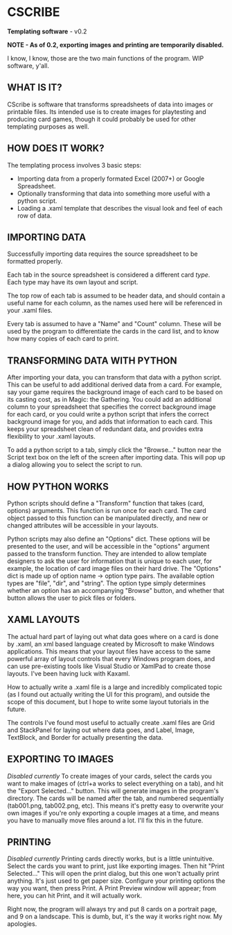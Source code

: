 CSCRIBE
=======
**Templating software** - v0.2

**NOTE - As of 0.2, exporting images and printing are temporarily disabled.**

I know, I know, those are the two main functions of the program. WIP software, y'all.

WHAT IS IT?
-----------
CScribe is software that transforms spreadsheets of data into images or printable files. Its intended use is to create images for playtesting and producing card games, though it could probably be used for other templating purposes as well.

HOW DOES IT WORK?
-----------------
The templating process involves 3 basic steps:
* Importing data from a properly formated Excel (2007+) or Google Spreadsheet.
* Optionally transforming that data into something more useful with a python script.
* Loading a .xaml template that describes the visual look and feel of each row of data.

IMPORTING DATA
--------------
Successfully importing data requires the source spreadsheet to be formatted properly.

Each tab in the source spreadsheet is considered a different card _type_. Each type may have its own layout and script.

The top row of each tab is assumed to be header data, and should contain a useful name for each column, as the names used here will be referenced in your .xaml files.

Every tab is assumed to have a "Name" and "Count" column. These will be used by the program to differentiate the cards in the card list, and to know how many copies of each card to print.

TRANSFORMING DATA WITH PYTHON
-----------------------------
After importing your data, you can transform that data with a python script. This can be useful to add additional derived data from a card. For example, say your game requires the background image of each card to be based on its casting cost, as in Magic: the Gathering. You could add an additional column to your spreadsheet that specifies the correct background image for each card, or you could write a python script that infers the correct background image for you, and adds that information to each card. This keeps your spreadsheet clean of redundant data, and provides extra flexibility to your .xaml layouts.

To add a python script to a tab, simply click the "Browse..." button near the Script text box on the left of the screen after importing data. This will pop up a dialog allowing you to select the script to run.

HOW PYTHON WORKS
----------------
Python scripts should define a "Transform" function that takes (card, options) arguments. This function is run once for each card. The card object passed to this function can be manipulated directly, and new or changed attributes will be accessible in your layouts.

Python scripts may also define an "Options" dict. These options will be presented to the user, and will be accessible in the "options" argument passed to the transform function. They are intended to allow template designers to ask the user for information that is unique to each user, for example, the location of card image files on their hard drive. The "Options" dict is made up of option name -> option type pairs. The available option types are "file", "dir", and "string". The option type simply determines whether an option has an accompanying "Browse" button, and whether that button allows the user to pick files or folders.

XAML LAYOUTS
------------
The actual hard part of laying out what data goes where on a card is done by .xaml, an xml based language created by Microsoft to make Windows applications. This means that your layout files have access to the same powerful array of layout controls that every Windows program does, and can use pre-existing tools like Visual Studio or XamlPad to create those layouts. I've been having luck with Kaxaml.

How to actually write a .xaml file is a large and incredibly complicated topic (as I found out actually writing the UI for this program), and outside the scope of this document, but I hope to write some layout tutorials in the future.

The controls I've found most useful to actually create .xaml files are Grid and StackPanel for laying out where data goes, and Label, Image, TextBlock, and Border for actually presenting the data.

EXPORTING TO IMAGES
-------------------
*Disabled currently*
To create images of your cards, select the cards you want to make images of (ctrl+a works to select everything on a tab), and hit the "Export Selected..." button. This will generate images in the program's directory. The cards will be named after the tab, and numbered sequentially (tab001.png, tab002.png, etc). This means it's pretty easy to overwrite your own images if you're only exporting a couple images at a time, and means you have to manually move files around a lot. I'll fix this in the future.

PRINTING
--------
*Disabled currently*
Printing cards directly works, but is a little unintuitive. Select the cards you want to print, just like exporting images. Then hit "Print Selected..." This will open the print dialog, but this one won't actually print anything. It's just used to get paper size. Configure your printing options the way you want, then press Print. A Print Preview window will appear; from here, you can hit Print, and it will actually work.

Right now, the program will always try and put 8 cards on a portrait page, and 9 on a landscape. This is dumb, but, it's the way it works right now. My apologies.

